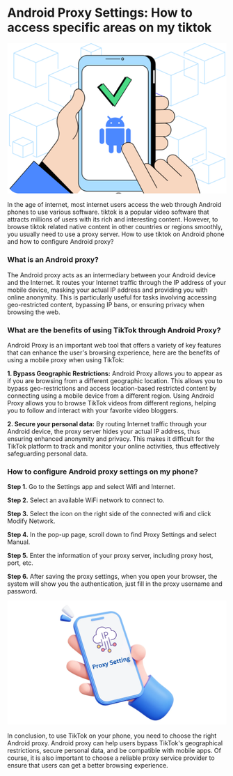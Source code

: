 # Android Proxy Settings: How to access specific areas on my tiktok
![android proxy1](https://github.com/IPXProxy/Types-of-proxy-servers/blob/main/Types-of-proxy-servers/android%20roxy1.png)

In the age of internet, most internet users access the web through Android phones to use various software. tiktok is a popular video software that attracts millions of users with its rich and interesting content. However, to browse tiktok related native content in other countries or regions smoothly, you usually need to use a proxy server. How to use tiktok on Android phone and how to configure Android proxy?

<h3>What is an Android proxy?</h3>
The Android proxy acts as an intermediary between your Android device and the Internet. It routes your Internet traffic through the IP address of your mobile device, masking your actual IP address and providing you with online anonymity. This is particularly useful for tasks involving accessing geo-restricted content, bypassing IP bans, or ensuring privacy when browsing the web.

<h3>What are the benefits of using TikTok through Android Proxy?</h3>
Android Proxy is an important web tool that offers a variety of key features that can enhance the user's browsing experience, here are the benefits of using a mobile proxy when using TikTok:


**1. Bypass Geographic Restrictions:**  Android Proxy allows you to appear as if you are browsing from a different geographic location. This allows you to bypass geo-restrictions and access location-based restricted content by connecting using a mobile device from a different region. Using Android Proxy allows you to browse TikTok videos from different regions, helping you to follow and interact with your favorite video bloggers.


**2. Secure your personal data:** By routing Internet traffic through your Android device, the proxy server hides your actual IP address, thus ensuring enhanced anonymity and privacy. This makes it difficult for the TikTok platform to track and monitor your online activities, thus effectively safeguarding personal data.

<h3>How to configure Android proxy settings on my phone?</h3>

**Step 1.** Go to the Settings app and select Wifi and Internet.

**Step 2.** Select an available WiFi network to connect to.

**Step 3.** Select the icon on the right side of the connected wifi and click Modify Network.

**Step 4.** In the pop-up page, scroll down to find Proxy Settings and select Manual.

**Step 5.** Enter the information of your proxy server, including proxy host, port, etc.

**Step 6.** After saving the proxy settings, when you open your browser, the system will show you the authentication, just fill in the proxy username and password.

![android proxy2](https://github.com/IPXProxy/Types-of-proxy-servers/blob/main/Types-of-proxy-servers/android%20proxy2.png)

In conclusion, to use TikTok on your phone, you need to choose the right Android proxy. Android proxy can help users bypass TikTok's geographical restrictions, secure personal data, and be compatible with mobile apps. Of course, it is also important to choose a reliable proxy service provider to ensure that users can get a better browsing experience.
